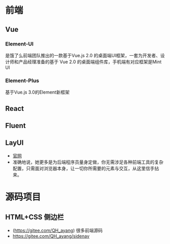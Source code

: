 # 前端

## Vue
### Element-UI
是饿了么前端团队推出的一款基于Vue.js 2.0 的桌面端UI框架，一套为开发者、设计师和产品经理准备的基于 Vue 2.0 的桌面端组件库，手机端有对应框架是Mint UI 
### Element-Plus
基于Vue.js 3.0的Element新框架

## React

## Fluent

## LayUI
- [官网](https://www.layui.com/)
- 准确地说，她更多是为后端程序员量身定做，你无需涉足各种前端工具的复杂配置，只需面对浏览器本身，让一切你所需要的元素与交互，从这里信手拈来。

# 源码项目

## HTML+CSS 侧边栏
- (https://gitee.com/QH_ayang) 很多前端源码
- https://gitee.com/QH_ayang/sidenav